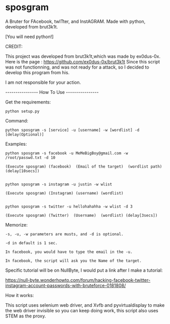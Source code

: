 # sposgram

A Bruter for FAcebook, twITter, and InstAGRAM. Made with python, developed from brut3k1t.

[You will need python!]

CREDIT:

  This project was developed from brut3k1t,which was made by ex0dus-0x.
  Here is the page : https://github.com/ex0dus-0x/brut3k1t
  Since this script was not functionning, and was not ready for a attack, so I decided to develop this program from his.


I am not responsible for your action.



----------------  How To Use ----------------

Get the requirements:

    python setup.py

Command:

    python sposgram -s [service] -u [username] -w [wordlist] -d [delay(Optional)]

Examples:

  

    python sposgram -s facebook -u MeMeBigBoy@gmail.com -w /root/passwd.txt -d 10

    (Execute sposgram) (facebook)  (Email of the target)  (wordlist path)   (delay[10secs])


    python sposgram -s instagram -u justin -w wlist

    (Execute sposgram) (Instagram) (username) (wordlist)
  

    python sposgram -s twitter -u hellohahahha -w wlist -d 3

    (Execute sposgram) (Twitter)  (Username)  (wordlist) (delay[3secs])
  

Memorize:

    -s, -u, -w parameters are musts, and -d is optional.

    -d in default is 1 sec.

    In facebook, you would have to type the email in the -u.

    In facebook, the script will ask you the Name of the target.

Specific tutorial will be on NullByte, I would put a link after I make a tutorial:

   https://null-byte.wonderhowto.com/forum/hacking-facebook-twitter-instagram-account-passwords-with-bruteforce-0181808/

How it works:

   This script uses selenium web driver, and Xvfb and pyvirtualdisplay to make the web driver invisible so you can keep doing work, this script also uses STEM as the proxy.
